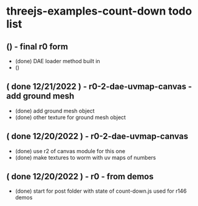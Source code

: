 # threejs-examples-count-down todo list

## () - final r0 form
* (done) DAE loader method built in
* ()

## ( done 12/21/2022 ) - r0-2-dae-uvmap-canvas - add ground mesh
* (done) add ground mesh object
* (done) other texture for ground mesh object

## ( done 12/20/2022 ) - r0-2-dae-uvmap-canvas
* (done) use r2 of canvas module for this one
* (done) make textures to worm with uv maps of numbers

## ( done 12/20/2022 ) - r0 - from demos
* (done) start for post folder with state of count-down.js used for r146 demos

